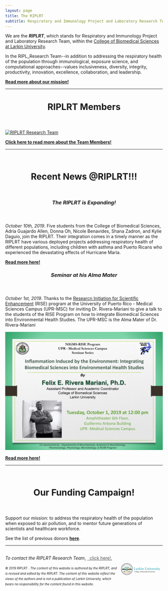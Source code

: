 ```yaml
---
layout: page
title: The RIPLRT
subtitle: Respiratory and Immunology Project and Laboratory Research Team
---
```


We are the <b><i>RIPLRT</i></b>, which stands for Respiratory and Immunology Project and Laboratory Research Team, within the 
<a href="http://ularkin.org/college-of-biomedical-sciences/" target="_blank">College of Biomedical Sciences at Larkin University</a>.

In the RIPL_Research Team--in addition to addressing the respiratory health of the population through immunological, exposure science, and computational approaches--values inclusiveness, diversity, integrity, productivity, innovation, excellence, collaboration, and leadership.

<b><a href="mission" class="list-filter">Read more about our mission!</a></b>

<hr>
<header> 
 	<h1>RIPLRT Members</h1>
</header>

<a href="https://www.riplrt.com/members/">
  <img src="/img/RIPL_EffectRT9.png" alt="RIPLRT Research Team" class="inline"/>
</a>

<b><a href="https://www.riplrt.com/members">Click here to read more about the Team Members!</a></b>

<hr>

<br>
<header>
	<h1>Recent News @RIPLRT!!!</h1>
</header>

<header>
	<h3><i>The RIPLRT is Expanding!</i></h3>
</header>

<p><i>October 10th, 2019</i>. Five students from the College of Biomedical Sciences, Adria Guajardo Allen, Donna Oh, Nicole Benavides, Shana Zadron, and Kylie Daguio, join the RIPLRT. Their integration comes in a timely manner as the RIPLRT have various deployed projects addressing respiratory health of different populations, including children with asthma and Puerto Ricans who experienced the devastating effects of Hurricane Maria. 

<b><a href="https://www.riplrt.com/2019-10-10-new-members-in-riplrt/" class="list-filter">Read more here!</a></b>

<header>
	<h3><i>Seminar at his Alma Mater</i></h3>
</header>

<p> <i>October 1st, 2019</i>. Thanks to the <a href="http://mbrs-rise.rcm.upr.edu/" target="_blank"> Researcn Initiation for Scientific Enhancement</a> (RISE) program at the University of Puerto Rico - Medical Sciences Campus (UPR-MSC) for inviting Dr. Rivera-Mariani to give a talk to the students of the RISE Program on how to integrate Biomedical Sciences into Environmental Health Studies. The UPR-MSC is the Alma Mater of Dr. Rivera-Mariani</p>


<a href="https://www.riplrt.com/2019-10-06-upr-rcm-rise-invites-dr-rivera/">
  <img src="/img/upr-rcm-rise.jpg" alt="UPR-RCM RISE" class="inline"/>
</a>


<b><a href="https://www.riplrt.com/2019-10-06-upr-rcm-rise-invites-dr-rivera/" class="list-filter">Read more here!</a></b>

<hr>

<br>
<header>
	<h1>Our Funding Campaign!</h1>
</header>

Support our mission: to address the respiratory health of the population when exposed to air pollution, and to mentor future generations of scientists and healthcare workforce.

See the list of previous donors <b><a href="https://www.riplrt.com/donors">here</a></b>.

<hr>

<br>
<i>To contact the RIPLRT Research Team</i>, 
<a href="mailto:contactus@riplrt.com" target="_blank" style="color:#515151;"><i class="fa fa-envelope" style="font-size:1em"></i> &nbsp; click here!.<br></a>

<a href="http://ularkin.org/college-of-biomedical-sciences/">
  <img src="/img/LU-Biomed-Logo-Horizontal-1.png" alt="College of Biomedical Sciences at Larkin University" align="right" style="width: 25%; height: 25%; margin:8px"/>
</a>

<font size="1">&#169; 2019 RIPLRT . <i>The content of this website is authored by the RIPLRT, and is revised and edited by the RIPLRT. The content of this website reflect the views of the authors and is not a publication of Larkin University, which bears no responsibility for the content found in this website</i>.</font>



